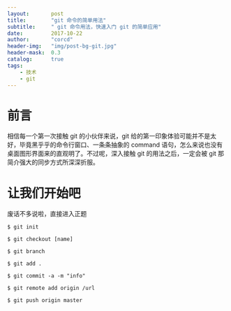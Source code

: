 ```yaml
---
layout:       post
title:        "git 命令的简单用法"
subtitle:     " git 命令用法，快速入门 git 的简单应用"
date:         2017-10-22
author:       "corcd"
header-img:   "img/post-bg-git.jpg"
header-mask:  0.3
catalog:      true
tags:
    - 技术
    - git
---
```


# 前言

相信每一个第一次接触 git 的小伙伴来说，git 给的第一印象体验可能并不是太好，毕竟黑乎乎的命令行窗口、一条条抽象的 command 语句，怎么来说也没有桌面图形界面来的直观明了。不过呢，深入接触 git 的用法之后，一定会被 git 那简介强大的同步方式所深深折服。

# 让我们开始吧

废话不多说啦，直接进入正题

`$ git init`

`$ git checkout [name]`

`$ git branch`

`$ git add .`

`$ git commit -a -m "info"`

`$ git remote add origin /url`

`$ git push origin master`
